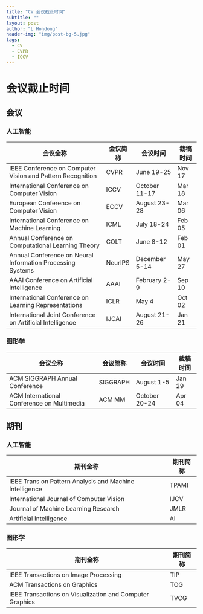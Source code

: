 ```yaml
---
title: "CV 会议截止时间"
subtitle: ""
layout: post
author: "L Hondong"
header-img: "img/post-bg-5.jpg"
tags:
  - CV
  - CVPR
  - ICCV
---
```


# 会议截止时间

## 会议

### 人工智能

|会议全称|会议简称|会议时间|截稿时间|
|---|---|---|---|
|IEEE Conference on Computer Vision and Pattern Recognition|CVPR|June 19-25|Nov 17|
|International Conference on Computer Vision|ICCV|October 11-17|Mar 18|
|European Conference on Computer Vision|ECCV|August 23-28|Mar 06|
|International Conference on Machine Learning|ICML|July 18-24|Feb 05|
|Annual Conference on Computational Learning Theory|COLT|June 8-12|Feb 01|
|Annual Conference on Neural Information Processing Systems|NeurIPS|December 5-14|May 27|
|AAAI Conference on Artificial Intelligence|AAAI|February 2-9|Sep 10|
|International Conference on Learning Representations|ICLR|May 4|Oct 02|
|International Joint Conference on Artificial Intelligence |IJCAI|August 21-26|Jan 21|

### 图形学

|会议全称|会议简称|会议时间|截稿时间|
|---|---|---|---|
|ACM SIGGRAPH Annual Conference|SIGGRAPH|August 1-5|Jan 29|
|ACM International Conference on Multimedia|ACM MM|October 20-24|Apr 04 |

## 期刊

### 人工智能

|期刊全称|期刊简称|
|---|---|
|IEEE Trans on Pattern Analysis and Machine Intelligence|TPAMI|
|International Journal of Computer Vision|IJCV|
|Journal of Machine Learning Research |JMLR|
|Artificial Intelligence|AI|

### 图形学

|期刊全称|期刊简称|
|---|---|
|IEEE Transactions on Image Processing|TIP|
|ACM Transactions on Graphics|TOG|
|IEEE Transactions on Visualization and Computer Graphics|TVCG|
